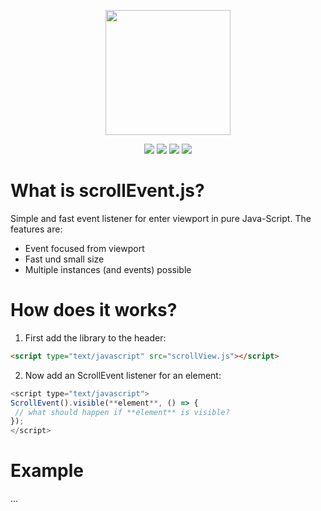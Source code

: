<p align="center">
<img src="https://www.bit01.de/wp-content/uploads/2020/03/scrollEvent-logo.png" height="200" />
</p>
  
<p align="center">
<img src="https://img.shields.io/github/size/bitnulleins/scrollView.js/scrollView.min.js?label=size%20%28minimize%29" /> <img src="https://img.shields.io/npm/v/scrollviewjs" /> <img src="https://img.shields.io/npm/dm/scrollviewjs" />  <img src="https://img.shields.io/github/issues/bitnulleins/scrollView.js" /> 
</p>

# What is scrollEvent.js?
Simple and fast event listener for enter viewport in pure Java-Script. The features are:
* Event focused from viewport
* Fast und small size
* Multiple instances (and events) possible

# How does it works?
1. First add the library to the header:
```html
<script type="text/javascript" src="scrollView.js"></script>
```
2. Now add an ScrollEvent listener for an element:

```javascript
<script type="text/javascript">
ScrollEvent().visible(**element**, () => {
 // what should happen if **element** is visible?
});
</script>
```

# Example
...
